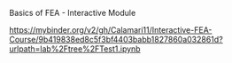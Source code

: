 Basics of FEA - Interactive Module

https://mybinder.org/v2/gh/Calamari11/Interactive-FEA-Course/9b419838ed8c5f3bf4403babb1827860a032861d?urlpath=lab%2Ftree%2FTest1.ipynb

